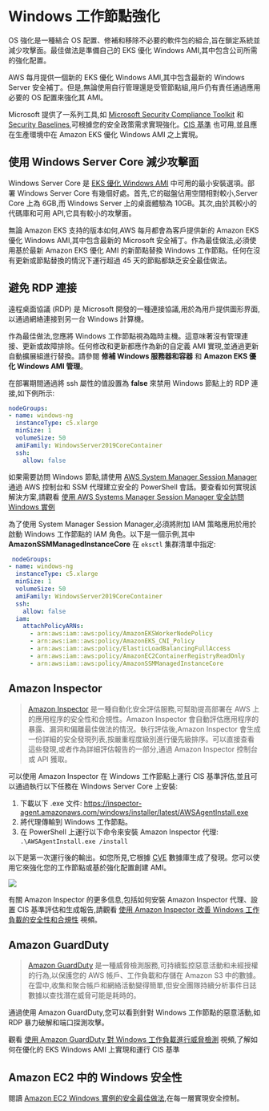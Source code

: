 # Windows 工作節點強化

OS 強化是一種結合 OS 配置、修補和移除不必要的軟件包的組合,旨在鎖定系統並減少攻擊面。最佳做法是準備自己的 EKS 優化 Windows AMI,其中包含公司所需的強化配置。

AWS 每月提供一個新的 EKS 優化 Windows AMI,其中包含最新的 Windows Server 安全補丁。但是,無論使用自行管理還是受管節點組,用戶仍有責任通過應用必要的 OS 配置來強化其 AMI。

Microsoft 提供了一系列工具,如 [Microsoft Security Compliance Toolkit](https://www.microsoft.com/en-us/download/details.aspx?id=55319) 和 [Security Baselines](https://docs.microsoft.com/en-us/windows/security/threat-protection/windows-security-baselines),可根據您的安全政策需求實現強化。[CIS 基準](https://learn.cisecurity.org/benchmarks?_gl=1*eoog69*_ga*MTgzOTM2NDE0My4xNzA0NDgwNTcy*_ga_3FW1B1JC98*MTcwNDQ4MDU3MS4xLjAuMTcwNDQ4MDU3MS4wLjAuMA..*_ga_N70Z2MKMD7*MTcwNDQ4MDU3MS4xLjAuMTcwNDQ4MDU3MS42MC4wLjA.) 也可用,並且應在生產環境中在 Amazon EKS 優化 Windows AMI 之上實現。

## 使用 Windows Server Core 減少攻擊面

Windows Server Core 是 [EKS 優化 Windows AMI](https://docs.aws.amazon.com/eks/latest/userguide/eks-optimized-windows-ami.html) 中可用的最小安裝選項。部署 Windows Server Core 有幾個好處。首先,它的磁盤佔用空間相對較小,Server Core 上為 6GB,而 Windows Server 上的桌面體驗為 10GB。其次,由於其較小的代碼庫和可用 API,它具有較小的攻擊面。

無論 Amazon EKS 支持的版本如何,AWS 每月都會為客戶提供新的 Amazon EKS 優化 Windows AMI,其中包含最新的 Microsoft 安全補丁。作為最佳做法,必須使用基於最新 Amazon EKS 優化 AMI 的新節點替換 Windows 工作節點。任何在沒有更新或節點替換的情況下運行超過 45 天的節點都缺乏安全最佳做法。

## 避免 RDP 連接

遠程桌面協議 (RDP) 是 Microsoft 開發的一種連接協議,用於為用戶提供圖形界面,以通過網絡連接到另一台 Windows 計算機。

作為最佳做法,您應將 Windows 工作節點視為臨時主機。這意味著沒有管理連接、更新或故障排除。任何修改和更新都應作為新的自定義 AMI 實現,並通過更新自動擴展組進行替換。請參閱 **修補 Windows 服務器和容器** 和 **Amazon EKS 優化 Windows AMI 管理**。

在部署期間通過將 ssh 屬性的值設置為 **false** 來禁用 Windows 節點上的 RDP 連接,如下例所示:

```yaml
nodeGroups:
- name: windows-ng
  instanceType: c5.xlarge
  minSize: 1
  volumeSize: 50
  amiFamily: WindowsServer2019CoreContainer
  ssh:
    allow: false
```

如果需要訪問 Windows 節點,請使用 [AWS System Manager Session Manager](https://docs.aws.amazon.com/systems-manager/latest/userguide/session-manager.html) 通過 AWS 控制台和 SSM 代理建立安全的 PowerShell 會話。要查看如何實現該解決方案,請觀看 [使用 AWS Systems Manager Session Manager 安全訪問 Windows 實例](https://www.youtube.com/watch?v=nt6NTWQ-h6o)

為了使用 System Manager Session Manager,必須將附加 IAM 策略應用於用於啟動 Windows 工作節點的 IAM 角色。以下是一個示例,其中 **AmazonSSMManagedInstanceCore** 在 `eksctl` 集群清單中指定:

```yaml
 nodeGroups:
- name: windows-ng
  instanceType: c5.xlarge
  minSize: 1
  volumeSize: 50
  amiFamily: WindowsServer2019CoreContainer
  ssh:
    allow: false
  iam:
    attachPolicyARNs:
      - arn:aws:iam::aws:policy/AmazonEKSWorkerNodePolicy
      - arn:aws:iam::aws:policy/AmazonEKS_CNI_Policy
      - arn:aws:iam::aws:policy/ElasticLoadBalancingFullAccess
      - arn:aws:iam::aws:policy/AmazonEC2ContainerRegistryReadOnly
      - arn:aws:iam::aws:policy/AmazonSSMManagedInstanceCore
```

## Amazon Inspector
> [Amazon Inspector](https://aws.amazon.com/inspector/) 是一種自動化安全評估服務,可幫助提高部署在 AWS 上的應用程序的安全性和合規性。Amazon Inspector 會自動評估應用程序的暴露、漏洞和偏離最佳做法的情況。執行評估後,Amazon Inspector 會生成一份詳細的安全發現列表,按嚴重程度級別進行優先級排序。可以直接查看這些發現,或者作為詳細評估報告的一部分,通過 Amazon Inspector 控制台或 API 獲取。

可以使用 Amazon Inspector 在 Windows 工作節點上運行 CIS 基準評估,並且可以通過執行以下任務在 Windows Server Core 上安裝:

1. 下載以下 .exe 文件:
https://inspector-agent.amazonaws.com/windows/installer/latest/AWSAgentInstall.exe
2. 將代理傳輸到 Windows 工作節點。
3. 在 PowerShell 上運行以下命令來安裝 Amazon Inspector 代理: `.\AWSAgentInstall.exe /install`

以下是第一次運行後的輸出。如您所見,它根據 [CVE](https://cve.mitre.org/) 數據庫生成了發現。您可以使用它來強化您的工作節點或基於強化配置創建 AMI。

![](./images/inspector-agent.png)

有關 Amazon Inspector 的更多信息,包括如何安裝 Amazon Inspector 代理、設置 CIS 基準評估和生成報告,請觀看 [使用 Amazon Inspector 改善 Windows 工作負載的安全性和合規性](https://www.youtube.com/watch?v=nIcwiJ85EKU) 視頻。

## Amazon GuardDuty
> [Amazon GuardDuty](https://aws.amazon.com/guardduty/) 是一種威脅檢測服務,可持續監控惡意活動和未經授權的行為,以保護您的 AWS 帳戶、工作負載和存儲在 Amazon S3 中的數據。在雲中,收集和聚合帳戶和網絡活動變得簡單,但安全團隊持續分析事件日誌數據以查找潛在威脅可能是耗時的。

通過使用 Amazon GuardDuty,您可以看到針對 Windows 工作節點的惡意活動,如 RDP 暴力破解和端口探測攻擊。

觀看 [使用 Amazon GuardDuty 對 Windows 工作負載進行威脅檢測](https://www.youtube.com/watch?v=ozEML585apQ) 視頻,了解如何在優化的 EKS Windows AMI 上實現和運行 CIS 基準

## Amazon EC2 中的 Windows 安全性
閱讀 [Amazon EC2 Windows 實例的安全最佳做法](https://docs.aws.amazon.com/AWSEC2/latest/WindowsGuide/ec2-security.html),在每一層實現安全控制。
